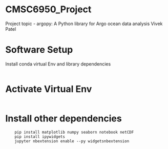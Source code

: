 # CMSC6950_Project

Project topic - argopy: A Python library for Argo ocean data analysis
Vivek Patel

# Software Setup
Install conda virtual Env and library dependencies
```bashconda create -n course_project_env pip
```

# Activate Virtual Env
```bashconda activate course_project_env
```

# Install other dependencies
```bashpip install git+http://github.com/euroargodev/argopy.git@master
    pip install matplotlib numpy seaborn notebook netCDF
    pip install ipywidgets
    jupyter nbextension enable --py widgetsnbextension
```
